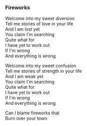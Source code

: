 ### Fireworks

Welcome into my sweet diversion  
Tell me stories of love in your life  
And I am lost yet  
You claim I'm searching  
Quite what for  
I have yet to work out  
If I'm wrong  
And everything is wrong

Welcome into my sweet confusion  
Tell me stories of strength in your life  
And I am weak yet  
You claim I'm searching  
Quite what for  
I have yet to work out  
If I'm wrong  
And everything is wrong

Can I blame fireworks that  
Burn over your town